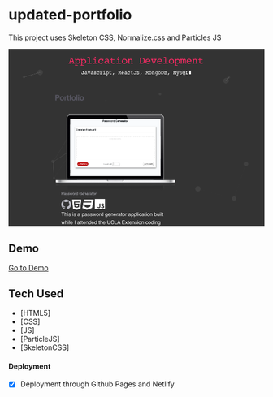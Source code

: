 # updated-portfolio

This project uses Skeleton CSS, Normalize.css and Particles JS

![Screenshot of Demo](assets/images/screenshot-1.png)

## Demo

[Go to Demo](https://jayone11.github.io/updated-portfolio/)


## Tech Used

- [HTML5] 
- [CSS]
- [JS]
- [ParticleJS]
- [SkeletonCSS]


#### Deployment

- [x] Deployment through Github Pages and Netlify
